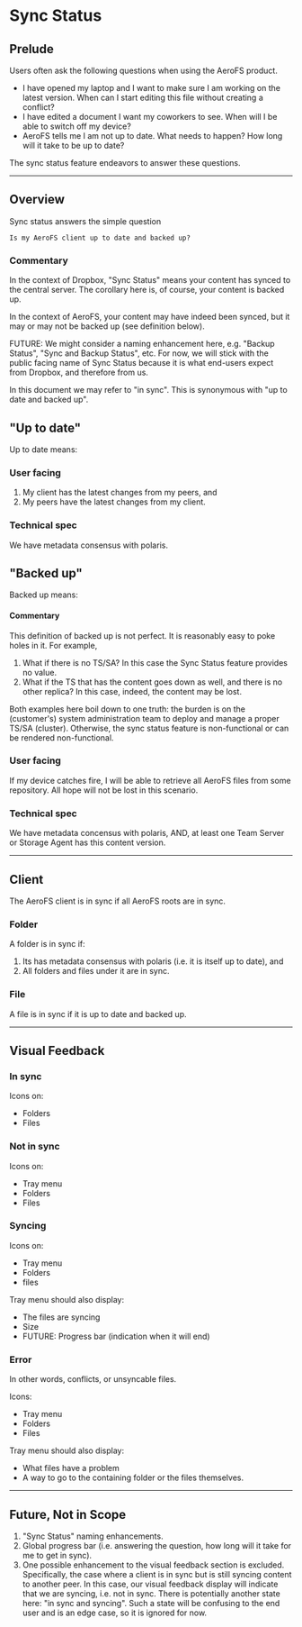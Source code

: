 # Sync Status

## Prelude

Users often ask the following questions when using the AeroFS product.

- I have opened my laptop and I want to make sure I am working on the latest version. When can I
  start editing this file without creating a conflict?
- I have edited a document I want my coworkers to see. When will I be able to switch off my device?
- AeroFS tells me I am not up to date. What needs to happen? How long will it take to be up to
  date?

The sync status feature endeavors to answer these questions.

---

## Overview

Sync status answers the simple question

    Is my AeroFS client up to date and backed up?

### Commentary

In the context of Dropbox, "Sync Status" means your content has synced to the central server. The
corollary here is, of course, your content is backed up.

In the context of AeroFS, your content may have indeed been synced, but it may or may not be backed
up (see definition below).

FUTURE: We might consider a naming enhancement here, e.g. "Backup Status", "Sync and Backup
Status", etc. For now, we will stick with the public facing name of Sync Status because it is what
end-users expect from Dropbox, and therefore from us.

In this document we may refer to "in sync". This is synonymous with "up to date and backed up".

## "Up to date"

Up to date means:

### User facing

1. My client has the latest changes from my peers, and
2. My peers have the latest changes from my client.

### Technical spec

We have metadata consensus with polaris.

## "Backed up"

Backed up means:

#### Commentary

This definition of backed up is not perfect. It is reasonably easy to poke holes in it. For
example,

1. What if there is no TS/SA? In this case the Sync Status feature provides no value.
2. What if the TS that has the content goes down as well, and there is no other replica? In this
   case, indeed, the content may be lost.

Both examples here boil down to one truth: the burden is on the (customer's) system administration
team to deploy and manage a proper TS/SA (cluster). Otherwise, the sync status feature is
non-functional or can be rendered non-functional.

### User facing

If my device catches fire, I will be able to retrieve all AeroFS files from some repository. All
hope will not be lost in this scenario.

### Technical spec

We have metadata concensus with polaris, AND, at least one Team Server or Storage Agent has this
content version.

---

## Client

The AeroFS client is in sync if all AeroFS roots are in sync.

### Folder

A folder is in sync if:

1. Its has metadata consensus with polaris (i.e. it is itself up to date), and
2. All folders and files under it are in sync.

### File

A file is in sync if it is up to date and backed up.

---

## Visual Feedback

### In sync

Icons on:

- Folders
- Files

### Not in sync

Icons on:

- Tray menu
- Folders
- Files

### Syncing

Icons on:

- Tray menu
- Folders
- files

Tray menu should also display:

- The files are syncing
- Size
- FUTURE: Progress bar (indication when it will end)

### Error

In other words, conflicts, or unsyncable files.

Icons:

- Tray menu
- Folders
- Files

Tray menu should also display:

- What files have a problem
- A way to go to the containing folder or the files themselves.

---

## Future, Not in Scope

1. "Sync Status" naming enhancements.
2. Global progress bar (i.e. answering the question, how long will it take for me to get in sync).
3. One possible enhancement to the visual feedback section is excluded. Specifically, the case
   where a client is in sync but is still syncing content to another peer. In this case, our
   visual feedback display will indicate that we are syncing, i.e. not in sync. There is
   potentially another state here: "in sync and syncing". Such a state will be confusing to the end
   user and is an edge case, so it is ignored for now.
